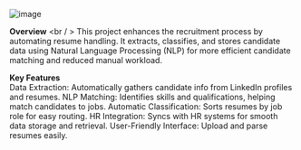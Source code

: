 ![image](https://github.com/Aasma-Aas/Resume-Parsing-_-KavSkills/assets/125131696/0627e517-9ba8-464d-9dc1-758fcfde39e8)


**Overview**
<br / >
This project enhances the recruitment process by automating resume handling. It extracts, classifies, and stores candidate data using Natural Language Processing (NLP) for more efficient candidate matching and reduced manual workload.

**Key Features**
<br/>
Data Extraction: Automatically gathers candidate info from LinkedIn profiles and resumes.
NLP Matching: Identifies skills and qualifications, helping match candidates to jobs.
Automatic Classification: Sorts resumes by job role for easy routing.
HR Integration: Syncs with HR systems for smooth data storage and retrieval.
User-Friendly Interface: Upload and parse resumes easily.

